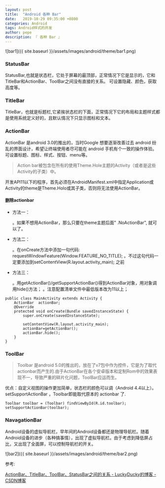 ```yaml
---
layout: post
title:  "Android 各种 Bar"
date:   2019-10-29 09:35:00 +0800
categories: Android
tags: Android样式的开发
author: pepe
description: 『 各种 Bar 』
---
```


![bar1]({{ site.baseurl }}/assets/images/android/theme/bar1.png)

### **StatusBar**

StatusBar,也就是状态栏，它处于屏幕的最顶部，正常情况下它是显示的，它和TitleBar和ActionBar、ToolBar之间没有直接的关系。
可设置隐藏、颜色，获取高度等。

### **TitleBar**
TitleBar，也就是标题栏,它紧挨状态栏的下面，正常情况下它的布局和主题样式都是使用系统定义好的，且默认情况下只显示图标和文本。

### **ActionBar**
ActionBar 是android 3.0的推出的，当时Google 想要逐渐改善过去 android 纷乱的界面设计，希望让终端使用者尽可能在 android 手机有个一致的操作体验。
可设置标题、图标、样式、按钮、menu等。

> Action bar被包含在所有的使用Theme.Hole主题的Activity（或者是这些Activity的子类）中。

开发API11以下的程序，首先必须在AndroidManifest.xml中指定Application或Activity的theme是Theme.Holo或其子类，否则将无法使用ActionBar。

#### 删除actionbar

* 方法一：
	
	。如果不想用ActionBar，那么只要在theme主题后面" .NoActionBar", 就可以了。

* 方法二：

	。在onCreate方法中添加一句代码: requestWindowFeature(Window.FEATURE_NO_TITLE);
	。不过这句代码一定要添加到setContentView(R.layout.activity_main); 之前


* 方法三：

	。用getActionBar()/getSupportActionBar()得到ActionBar对象，用对象调用hide()方法；
	。注意配置清单文件中最低版本改为11以上；
	

```
public class MainActivity extends Activity {
    ActionBar  actionBar;
    @Override
    protected void onCreate(Bundle savedInstanceState) {
        super.onCreate(savedInstanceState);
 
        setContentView(R.layout.activity_main);
        actionBar=getActionBar();
        actionBar.hide();
    }
}
```

### **ToolBar**

> Toolbar 是android 5.0的推出的，放在了v7包中作为控件，它是为了取代actionbar而产生的.由于ActionBar在各个安卓版本和定制Rom中的效果表现不一，导致严重的碎片化问题，ToolBar应运而生。

优点：自定义视图的操作更加简单，状态栏的颜色可以调（Android 4.4以上）。
setSupportActionBar ，Toolbar即能取代原本的 actionbar 了.

```
Toolbar toolbar = (Toolbar) findViewById(R.id.toolbar);
setSupportActionBar(toolbar);
```


### **NavagationBar**

Android设备的虚拟导航栏，早年间的Android设备都还是物理导航栏。随着Android设备的进步（各种搞事情），出现了虚拟导航栏。由于考虑到降低屏占比，又出现了全面屏，可以控制导航栏的开关。

![bar2]({{ site.baseurl }}/assets/images/android/theme/bar2.png)

参考:

[ActionBar、TitleBar、ToolBar、StatusBar之间的关系 - LuckyDucky的博客 - CSDN博客](https://blog.csdn.net/sinat_29675423/article/details/86254222)

































